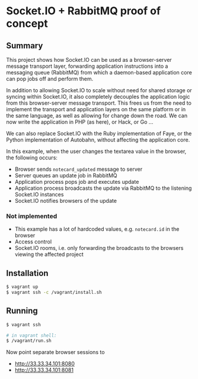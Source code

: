 # Socket.IO + RabbitMQ proof of concept

## Summary

This project shows how Socket.IO can be used as a browser-server message
transport layer, forwarding application instructions into a messaging
queue (RabbitMQ) from which a daemon-based application core can pop jobs
off and perform them.

In addition to allowing Socket.IO to scale without need for shared storage
or syncing within Socket.IO, it also completely decouples the application
logic from this browser-server message transport. This frees us from the
need to implement the transport and application layers on the same platform
or in the same language, as well as allowing for change down the road. We
can now write the application in PHP (as here), or Hack, or Go ...

We can also replace Socket.IO with the Ruby implementation of Faye, or the
Python implementation of Autobahn, without affecting the application core.

In this example, when the user changes the textarea value in the browser,
the following occurs:

* Browser sends `notecard_updated` message to server
* Server queues an update job in RabbitMQ
* Application process pops job and executes update
* Application process broadcasts the update via RabbitMQ to the listening
  Socket.IO instances
* Socket.IO notifies browsers of the update

### Not implemented

* This example has a lot of hardcoded values, e.g. `notecard.id` in the
  browser
* Access control
* Socket.IO rooms, i.e. only forwarding the broadcasts to the browsers
  viewing the affected project

## Installation

```bash
$ vagrant up
$ vagrant ssh -c /vagrant/install.sh
```

## Running

```bash
$ vagrant ssh

# in vagrant shell:
$ /vagrant/run.sh
```

Now point separate browser sessions to

* http://33.33.34.101:8080
* http://33.33.34.101:8081
